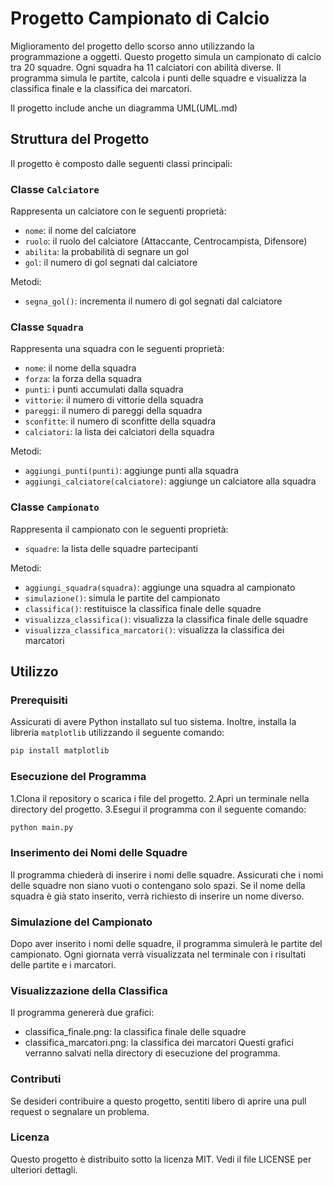 # Progetto Campionato di Calcio

Miglioramento del progetto dello scorso anno utilizzando la programmazione a oggetti. Questo progetto simula un campionato di calcio tra 20 squadre. Ogni squadra ha 11 calciatori con abilità diverse. Il programma simula le partite, calcola i punti delle squadre e visualizza la classifica finale e la classifica dei marcatori.

Il progetto include anche un diagramma UML(UML.md)

## Struttura del Progetto

Il progetto è composto dalle seguenti classi principali:

### Classe `Calciatore`

Rappresenta un calciatore con le seguenti proprietà:
- `nome`: il nome del calciatore
- `ruolo`: il ruolo del calciatore (Attaccante, Centrocampista, Difensore)
- `abilita`: la probabilità di segnare un gol
- `gol`: il numero di gol segnati dal calciatore

Metodi:
- `segna_gol()`: incrementa il numero di gol segnati dal calciatore

### Classe `Squadra`

Rappresenta una squadra con le seguenti proprietà:
- `nome`: il nome della squadra
- `forza`: la forza della squadra
- `punti`: i punti accumulati dalla squadra
- `vittorie`: il numero di vittorie della squadra
- `pareggi`: il numero di pareggi della squadra
- `sconfitte`: il numero di sconfitte della squadra
- `calciatori`: la lista dei calciatori della squadra

Metodi:
- `aggiungi_punti(punti)`: aggiunge punti alla squadra
- `aggiungi_calciatore(calciatore)`: aggiunge un calciatore alla squadra

### Classe `Campionato`

Rappresenta il campionato con le seguenti proprietà:
- `squadre`: la lista delle squadre partecipanti

Metodi:
- `aggiungi_squadra(squadra)`: aggiunge una squadra al campionato
- `simulazione()`: simula le partite del campionato
- `classifica()`: restituisce la classifica finale delle squadre
- `visualizza_classifica()`: visualizza la classifica finale delle squadre
- `visualizza_classifica_marcatori()`: visualizza la classifica dei marcatori

## Utilizzo

### Prerequisiti

Assicurati di avere Python installato sul tuo sistema. Inoltre, installa la libreria `matplotlib` utilizzando il seguente comando:

```sh
pip install matplotlib
```
### Esecuzione del Programma

1.Clona il repository o scarica i file del progetto.
2.Apri un terminale nella directory del progetto.
3.Esegui il programma con il seguente comando:
```sh
python main.py
```
### Inserimento dei Nomi delle Squadre

Il programma chiederà di inserire i nomi delle squadre. Assicurati che i nomi delle squadre non siano vuoti o contengano solo spazi. Se il nome della squadra è già stato inserito, verrà richiesto di inserire un nome diverso.

### Simulazione del Campionato

Dopo aver inserito i nomi delle squadre, il programma simulerà le partite del campionato. Ogni giornata verrà visualizzata nel terminale con i risultati delle partite e i marcatori.

### Visualizzazione della Classifica
Il programma genererà due grafici:

- classifica_finale.png: la classifica finale delle squadre
- classifica_marcatori.png: la classifica dei marcatori
Questi grafici verranno salvati nella directory di esecuzione del programma.

### Contributi
Se desideri contribuire a questo progetto, sentiti libero di aprire una pull request o segnalare un problema.

### Licenza
Questo progetto è distribuito sotto la licenza MIT. Vedi il file LICENSE per ulteriori dettagli.

